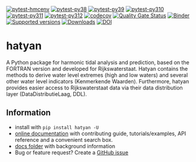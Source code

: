 [![pytest-hmcenv](https://github.com/Deltares/hatyan/actions/workflows/pytest-hmcenv.yml/badge.svg?branch=main)](https://github.com/Deltares/hatyan/actions/workflows/pytest-devenv.yml)
[![pytest-py38](https://github.com/Deltares/hatyan/actions/workflows/pytest-py38.yml/badge.svg?branch=main)](https://github.com/Deltares/hatyan/actions/workflows/pytest-py38.yml)
[![pytest-py39](https://github.com/Deltares/hatyan/actions/workflows/pytest-py39.yml/badge.svg?branch=main)](https://github.com/Deltares/hatyan/actions/workflows/pytest-py39.yml)
[![pytest-py310](https://github.com/Deltares/hatyan/actions/workflows/pytest-py310.yml/badge.svg?branch=main)](https://github.com/Deltares/hatyan/actions/workflows/pytest-py310.yml)
[![pytest-py311](https://github.com/Deltares/hatyan/actions/workflows/pytest-py311.yml/badge.svg?branch=main)](https://github.com/Deltares/hatyan/actions/workflows/pytest-py311.yml)
[![pytest-py312](https://github.com/Deltares/hatyan/actions/workflows/pytest-py312.yml/badge.svg?branch=main)](https://github.com/Deltares/hatyan/actions/workflows/pytest-py312.yml)
[![codecov](https://img.shields.io/codecov/c/github/deltares/hatyan.svg?style=flat-square)](https://app.codecov.io/gh/deltares/hatyan)
[![Quality Gate Status](https://sonarcloud.io/api/project_badges/measure?project=Deltares_hatyan&metric=alert_status)](https://sonarcloud.io/dashboard?id=Deltares_hatyan)
[![Binder](https://mybinder.org/badge_logo.svg)](https://mybinder.org/v2/gh/Deltares/hatyan/HEAD?urlpath=/tree/docs/notebooks)
[![Supported versions](https://img.shields.io/pypi/pyversions/hatyan.svg)](https://pypi.org/project/hatyan)
[![Downloads](https://img.shields.io/pypi/dm/hatyan.svg)](https://pypistats.org/packages/hatyan)
[![DOI](https://zenodo.org/badge/DOI/10.5281/zenodo.6885342.svg)](https://doi.org/10.5281/zenodo.6885342)

# hatyan

A Python package for harmonic tidal analysis and prediction, based on the FORTRAN version and developed for Rijkswaterstaat. Hatyan contains the methods to derive water level extremes (high and low waters) and several other water level indicators (Kenmerkende Waarden). Furthermore, hatyan provides easier access to Rijkswaterstaat data via their data distribution layer (DataDistributieLaag, DDL).

## Information

- install with ``pip install hatyan -U``
- [online documentation](https://deltares.github.io/hatyan) with contributing guide, tutorials/examples, API reference and a convenient search box.
- [docs folder](https://github.com/Deltares/hatyan/tree/main/docs) with background information
- Bug or feature request? Create a [GitHub issue](https://github.com/Deltares/hatyan/issues)
